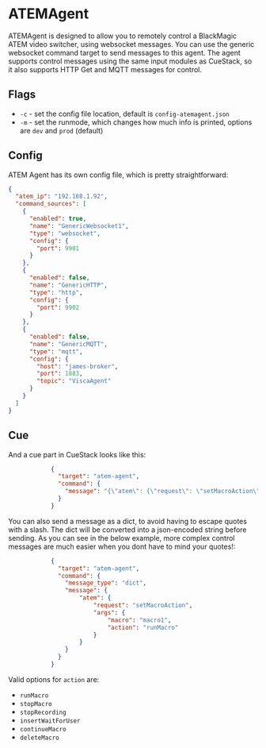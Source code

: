 # ATEMAgent
ATEMAgent is designed to allow you to remotely control a BlackMagic ATEM video switcher, using websocket messages.
You can use the generic websocket command target to send messages to this agent. 
The agent supports control messages using the same input modules as CueStack, so it also supports HTTP Get and MQTT messages for control.


## Flags
* `-c` - set the config file location, default is `config-atemagent.json`
* `-m` - set the runmode, which changes how much info is printed, options are `dev` and `prod` (default)

## Config

ATEM Agent has its own config file, which is pretty straightforward:
```json
{
  "atem_ip": "192.168.1.92",
  "command_sources": [
    {
      "enabled": true,
      "name": "GenericWebsocket1",
      "type": "websocket",
      "config": {
        "port": 9901
      }
    },
    {
      "enabled": false,
      "name": "GenericHTTP",
      "type": "http",
      "config": {
        "port": 9902
      }
    },
    {
      "enabled": false,
      "name": "GenericMQTT",
      "type": "mqtt",
      "config": {
        "host": "james-broker",
        "port": 1883,
        "topic": "ViscaAgent"
      }
    }
  ]
}
```

## Cue
And a cue part in CueStack looks like this:
```json
            {
              "target": "atem-agent",
              "command": {
                "message": "{\"atem\": {\"request\": \"setMacroAction\", \"args\": {\"macro\": \"macro1\", \"action\": \"runMacro\"}}"
              }
            }
```

You can also send a message as a dict, to avoid having to escape quotes with a slash. The dict will be converted into a json-encoded string before sending. As you can see in the below example, more complex control messages are much easier when you dont have to mind your quotes!:

```json
            {
              "target": "atem-agent",
              "command": {
                "message_type": "dict",
                "message": {
                    "atem": {
                        "request": "setMacroAction",
                        "args": {
                            "macro": "macro1",
                            "action": "runMacro"
                        }
                    }
                }
              }
            }
```

Valid options for `action` are:
* `runMacro`
* `stopMacro`
* `stopRecording`
* `insertWaitForUser`
* `continueMacro`
* `deleteMacro`